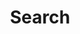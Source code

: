 ---
title: "Search"
slug: "search"
layout: "search"
outputs:
    - html
    - json
menu:
    main:
        weight: -50
        params: 
            icon: search
disableShare: true
---